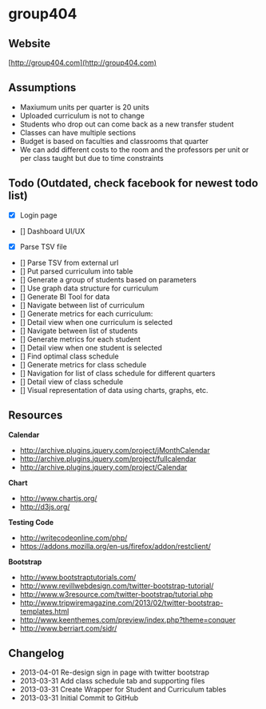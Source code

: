 group404
===========

Website
-----------
[http://group404.com](http://group404.com)

Assumptions
-----------
- Maxiumum units per quarter is 20 units
- Uploaded curriculum is not to change
- Students who drop out can come back as a new transfer student
- Classes can have multiple sections
- Budget is based on faculties and classrooms that quarter
- We can add different costs to the room and the professors per unit or per class taught but due to time constraints

Todo (Outdated, check facebook for newest todo list)
-----------
- [x] Login page
- [] Dashboard UI/UX
- [x] Parse TSV file
- [] Parse TSV from external url
- [] Put parsed curriculum into table
- [] Generate a group of students based on parameters
- [] Use graph data structure for curriculum
- [] Generate BI Tool for data
- [] Navigate between list of curriculum
- [] Generate metrics for each curriculum:
- [] Detail view when one curriculum is selected
- [] Navigate between list of students
- [] Generate metrics for each student
- [] Detail view when one student is selected
- [] Find optimal class schedule
- [] Generate metrics for class schedule
- [] Navigation for list of class schedule for different quarters
- [] Detail view of class schedule
- [] Visual representation of data using charts, graphs, etc.

Resources
-----------
**Calendar**

- <http://archive.plugins.jquery.com/project/jMonthCalendar>
- <http://archive.plugins.jquery.com/project/fullcalendar>
- <http://archive.plugins.jquery.com/project/Calendar>

**Chart**

- <http://www.chartjs.org/>
- <http://d3js.org/>

**Testing Code**

- <http://writecodeonline.com/php/>
- <https://addons.mozilla.org/en-us/firefox/addon/restclient/>

**Bootstrap**
- <http://www.bootstraptutorials.com/>
- <http://www.revillwebdesign.com/twitter-bootstrap-tutorial/>
- <http://www.w3resource.com/twitter-bootstrap/tutorial.php>
- <http://www.tripwiremagazine.com/2013/02/twitter-bootstrap-templates.html>
- <http://www.keenthemes.com/preview/index.php?theme=conquer>
- <http://www.berriart.com/sidr/>

Changelog
-----------
- 2013-04-01 Re-design sign in page with twitter bootstrap
- 2013-03-31 Add class schedule tab and supporting files
- 2013-03-31 Create Wrapper for Student and Curriculum tables
- 2013-03-31 Initial Commit to GitHub
